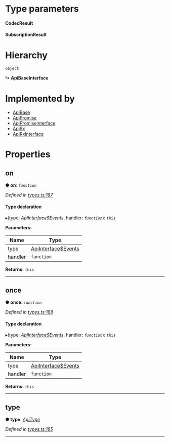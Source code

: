 

# Type parameters
#### CodecResult 
#### SubscriptionResult 
# Hierarchy

 `object`

**↳ ApiBaseInterface**

# Implemented by

* [ApiBase](../classes/_base_.apibase.md)
* [ApiPromise](../classes/_promise_api_.apipromise.md)
* [ApiPromiseInterface](_promise_types_.apipromiseinterface.md)
* [ApiRx](../classes/_rx_api_.apirx.md)
* [ApiRxInterface](_rx_types_.apirxinterface.md)

# Properties

<a id="on"></a>

##  on

**● on**: *`function`*

*Defined in [types.ts:187](https://github.com/polkadot-js/api/blob/07ba80b/packages/api/src/types.ts#L187)*

#### Type declaration
▸(type: *[ApiInterface$Events](../modules/_types_.md#apiinterface_events)*, handler: *`function`*): `this`

**Parameters:**

| Name | Type |
| ------ | ------ |
| type | [ApiInterface$Events](../modules/_types_.md#apiinterface_events) |
| handler | `function` |

**Returns:** `this`

___
<a id="once"></a>

##  once

**● once**: *`function`*

*Defined in [types.ts:188](https://github.com/polkadot-js/api/blob/07ba80b/packages/api/src/types.ts#L188)*

#### Type declaration
▸(type: *[ApiInterface$Events](../modules/_types_.md#apiinterface_events)*, handler: *`function`*): `this`

**Parameters:**

| Name | Type |
| ------ | ------ |
| type | [ApiInterface$Events](../modules/_types_.md#apiinterface_events) |
| handler | `function` |

**Returns:** `this`

___
<a id="type"></a>

##  type

**● type**: *[ApiType](../modules/_types_.md#apitype)*

*Defined in [types.ts:185](https://github.com/polkadot-js/api/blob/07ba80b/packages/api/src/types.ts#L185)*

___

